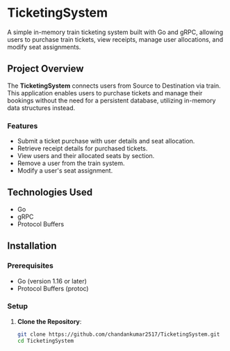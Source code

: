 # TicketingSystem


A simple in-memory train ticketing system built with Go and gRPC, allowing users to purchase train tickets, view receipts, manage user allocations, and modify seat assignments.

## Project Overview

The **TicketingSystem** connects users from Source to Destination via train. This application enables users to purchase tickets and manage their bookings without the need for a persistent database, utilizing in-memory data structures instead. 

### Features

- Submit a ticket purchase with user details and seat allocation.
- Retrieve receipt details for purchased tickets.
- View users and their allocated seats by section.
- Remove a user from the train system.
- Modify a user's seat assignment.

## Technologies Used

- Go
- gRPC
- Protocol Buffers

## Installation

### Prerequisites

- Go (version 1.16 or later)
- Protocol Buffers (protoc)

### Setup

1. **Clone the Repository**:
   ```bash
   git clone https://github.com/chandankumar2517/TicketingSystem.git
   cd TicketingSystem
